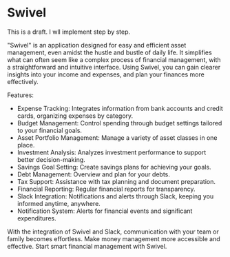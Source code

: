 # Swivel

This is a draft. I wll implement step by step.

"Swivel" is an application designed for easy and efficient asset management, even amidst the hustle and bustle of daily life. It simplifies what can often seem like a complex process of financial management, with a straightforward and intuitive interface. Using Swivel, you can gain clearer insights into your income and expenses, and plan your finances more effectively.

Features:

- Expense Tracking: Integrates information from bank accounts and credit cards, organizing expenses by category.
- Budget Management: Control spending through budget settings tailored to your financial goals.
- Asset Portfolio Management: Manage a variety of asset classes in one place.
- Investment Analysis: Analyzes investment performance to support better decision-making.
- Savings Goal Setting: Create savings plans for achieving your goals.
- Debt Management: Overview and plan for your debts.
- Tax Support: Assistance with tax planning and document preparation.
- Financial Reporting: Regular financial reports for transparency.
- Slack Integration: Notifications and alerts through Slack, keeping you informed anytime, anywhere.
- Notification System: Alerts for financial events and significant expenditures.


With the integration of Swivel and Slack, communication with your team or family becomes effortless. Make money management more accessible and effective. Start smart financial management with Swivel.
